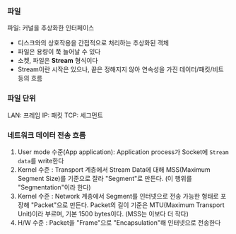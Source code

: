### 파일
파일: 커널을 추상화한 인터페이스 
  - 디스크와의 상호작용을 간접적으로 처리하는 추상화된 객체
  - 파일은 용량이 쭉 늘어날 수 있다 
  - 소켓, 파일은 **Stream** 형식이다
  - Stream이란 시작은 있으나, 끝은 정해지지 않아 연속성을 가진 데이터/패킷/비트 등의 흐름

### 파일 단위
LAN: 프레임
IP: 패킷
TCP: 세그먼트

### 네트워크 데이터 전송 흐름
1. User mode 수준(App application): Application process가 Socket에 `Stream data`를 write한다
2. Kernel 수준 : Transport 계층에서 Stream Data에 대해 MSS(Maximum Segment Size)를 기준으로 잘라 "Segment"로 만든다. (이 행위를 "Segmentation"이라 한다)
3. Kernel 수준 : Network 계층에서 Segment를 인터넷으로 전송 가능한 형태로 포장해 "Packet"으로 만든다. Packet의 길이 기준은 MTU(Maximum Transport Unit)이라 부르며, 기본 1500 bytes이다. (MSS는 이보다 더 작다)
4. H/W 수준 : Packet을 "Frame"으로 "Encapsulation"해 인터넷으로 전송한다